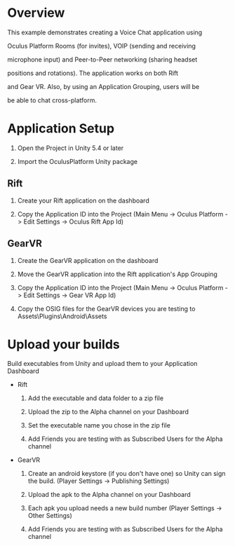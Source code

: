# Overview

This example demonstrates creating a Voice Chat application using
Oculus Platform Rooms (for invites), VOIP (sending and receiving
microphone input) and Peer-to-Peer networking (sharing headset
positions and rotations).  The application works on both Rift
and Gear VR.  Also, by using an Application Grouping, users will be
be able to chat cross-platform.

# Application Setup

1. Open the Project in Unity 5.4 or later
2. Import the OculusPlatform Unity package

## Rift
1. Create your Rift application on the dashboard
2. Copy the Application ID into the Project (Main Menu -> Oculus Platform -> Edit Settings -> Oculus Rift App Id)

## GearVR
1. Create the GearVR application on the dashboard
2. Move the GearVR application into the Rift application's App Grouping
3. Copy the Application ID into the Project (Main Menu -> Oculus Platform -> Edit Settings -> Gear VR App Id)
4. Copy the OSIG files for the GearVR devices you are testing to Assets\Plugins\Android\Assets

# Upload your builds

Build executables from Unity and upload them to your Application Dashboard
* Rift
  1. Add the executable and data folder to a zip file
  2. Upload the zip to the Alpha channel on your Dashboard
  3. Set the executable name you chose in the zip file
  4. Add Friends you are testing with as Subscribed Users for the Alpha channel
* GearVR
  1. Create an android keystore (if you don't have one) so Unity can sign the build. (Player Settings -> Publishing Settings)
  2. Upload the apk to the Alpha channel on your Dashboard
  1. Each apk you upload needs a new build number (Player Settings -> Other Settings)
  4. Add Friends you are testing with as Subscribed Users for the Alpha channel


